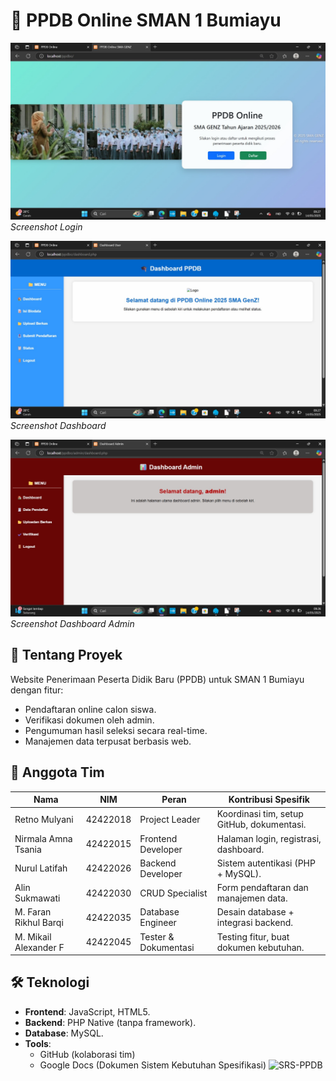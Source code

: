 # 🏫 PPDB Online SMAN 1 Bumiayu

![Login](https://github.com/retnomly19/ppdb/blob/main/main/screenshots/Login.jpeg?raw=true)  
*Screenshot Login*

![Dashboard](https://github.com/retnomly19/ppdb/blob/main/main/screenshots/Dashboard.jpeg?raw=true)  
*Screenshot Dashboard*

![Dashboard Admin](https://github.com/retnomly19/ppdb/blob/main/main/screenshots/Dashboard-admin.jpeg?raw=true)  
*Screenshot Dashboard Admin*

## 📌 Tentang Proyek
Website Penerimaan Peserta Didik Baru (PPDB) untuk SMAN 1 Bumiayu dengan fitur:
- Pendaftaran online calon siswa.
- Verifikasi dokumen oleh admin.
- Pengumuman hasil seleksi secara real-time.
- Manajemen data terpusat berbasis web.

## 👥 Anggota Tim
| Nama                   | NIM       | Peran              | Kontribusi Spesifik                     |
|------------------------|-----------|--------------------|-----------------------------------------|
| Retno Mulyani          | 42422018  | Project Leader     | Koordinasi tim, setup GitHub, dokumentasi. |
| Nirmala Amna Tsania    | 42422015  | Frontend Developer | Halaman login, registrasi, dashboard.   |
| Nurul Latifah          | 42422026  | Backend Developer  | Sistem autentikasi (PHP + MySQL).       |
| Alin Sukmawati         | 42422030  | CRUD Specialist    | Form pendaftaran dan manajemen data.    |
| M. Faran Rikhul Barqi  | 42422035  | Database Engineer  | Desain database + integrasi backend.    |
| M. Mikail Alexander F  | 42422045  | Tester & Dokumentasi | Testing fitur, buat dokumen kebutuhan. |

## 🛠 Teknologi
- **Frontend**: JavaScript, HTML5.
- **Backend**: PHP Native (tanpa framework).
- **Database**: MySQL.
- **Tools**: 
  - GitHub (kolaborasi tim)
  - Google Docs (Dokumen Sistem Kebutuhan Spesifikasi) ![SRS-PPDB](https://docs.google.com/document/d/1YjyX9Xnh6b3hthDsM7gZXCXDJeIXCn3p63LTJbTvwkk)
